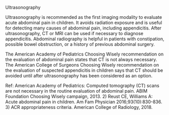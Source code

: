 Ultrasonography

Ultrasonography is recommended as the first imaging modality to evaluate acute abdominal pain in children. It avoids radiation exposure and is useful for detecting many causes of abdominal pain, including appendicitis. After ultrasonography, CT or MRI can be used if necessary to diagnose appendicitis. Abdominal radiography is helpful in patients with constipation, possible bowel obstruction, or a history of previous abdominal surgery.

The American Academy of Pediatrics Choosing Wisely recommendation on the evaluation of abdominal pain states that CT is not always necessary. The American College of Surgeons Choosing Wisely recommendation on the evaluation of suspected appendicitis in children says that CT should be avoided until after ultrasonography has been considered as an option.

Ref: American Academy of Pediatrics: Computed tomography (CT) scans are not necessary in the routine evaluation of abdominal pain. ABIM Foundation Choosing Wisely campaign, 2013.  2) Reust CE, Williams A: Acute abdominal pain in children. Am Fam Physician 2016;93(10):830-836.  3) ACR appropriateness criteria. American College of Radiology, 2018.